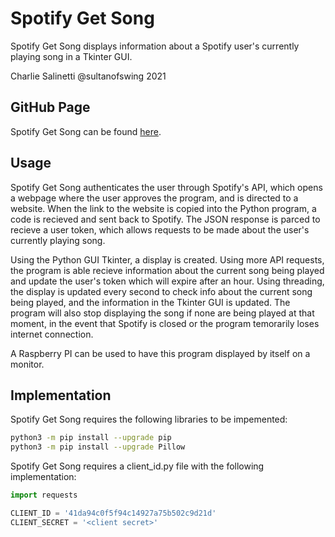 # Spotify Get Song

Spotify Get Song displays information about a Spotify user's currently playing song in a Tkinter GUI.

Charlie Salinetti
@sultanofswing
2021

## GitHub Page

Spotify Get Song can be found [here](https://github.com/Chsalinetti/SpotifyGetSong).

## Usage

Spotify Get Song authenticates the user through Spotify's API, which opens a webpage where the user approves the program,
and is directed to a website. When the link to the website is copied into the Python program, a code is recieved and sent
back to Spotify. The JSON response is parced to recieve a user token, which allows requests to be made about the user's
currently playing song.

Using the Python GUI Tkinter, a display is created. Using more API requests, the program is able recieve information about
the current song being played and update the user's token which will expire after an hour. Using threading, the display is
updated every second to check info about the current song being played, and the information in the Tkinter GUI is updated.
The program will also stop displaying the song if none are being played at that moment, in the event that Spotify is closed
or the program temorarily loses internet connection.

A Raspberry PI can be used to have this program displayed by itself on a monitor.

## Implementation
Spotify Get Song requires the following libraries to be impemented:

```bash
python3 -m pip install --upgrade pip
python3 -m pip install --upgrade Pillow
```

Spotify Get Song requires a client_id.py file with the following implementation:

```python
import requests

CLIENT_ID = '41da94c0f5f94c14927a75b502c9d21d'
CLIENT_SECRET = '<client secret>'
```
